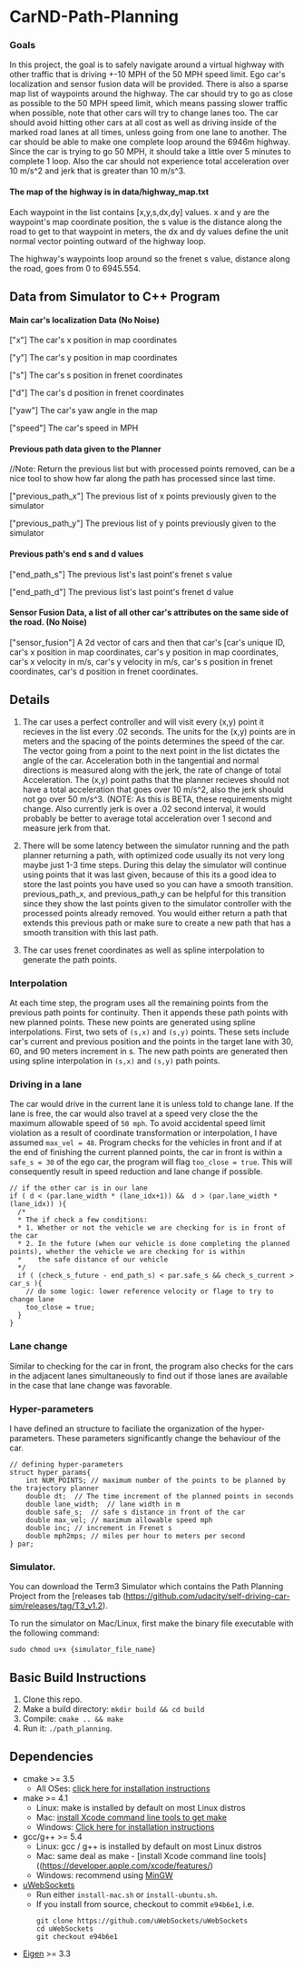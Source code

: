 
# CarND-Path-Planning
   

### Goals
In this project, the goal is to safely navigate around a virtual highway with other traffic that is driving +-10 MPH of the 50 MPH speed limit. Ego car's localization and sensor fusion data will be provided. There is also a sparse map list of waypoints around the highway. The car should try to go as close as possible to the 50 MPH speed limit, which means passing slower traffic when possible, note that other cars will try to change lanes too. The car should avoid hitting other cars at all cost as well as driving inside of the marked road lanes at all times, unless going from one lane to another. The car should be able to make one complete loop around the 6946m highway. Since the car is trying to go 50 MPH, it should take a little over 5 minutes to complete 1 loop. Also the car should not experience total acceleration over 10 m/s^2 and jerk that is greater than 10 m/s^3.

#### The map of the highway is in data/highway_map.txt
Each waypoint in the list contains  [x,y,s,dx,dy] values. x and y are the waypoint's map coordinate position, the s value is the distance along the road to get to that waypoint in meters, the dx and dy values define the unit normal vector pointing outward of the highway loop.

The highway's waypoints loop around so the frenet s value, distance along the road, goes from 0 to 6945.554.


## Data from Simulator to C++ Program

#### Main car's localization Data (No Noise)

["x"] The car's x position in map coordinates

["y"] The car's y position in map coordinates

["s"] The car's s position in frenet coordinates

["d"] The car's d position in frenet coordinates

["yaw"] The car's yaw angle in the map

["speed"] The car's speed in MPH

#### Previous path data given to the Planner

//Note: Return the previous list but with processed points removed, can be a nice tool to show how far along
the path has processed since last time. 

["previous_path_x"] The previous list of x points previously given to the simulator

["previous_path_y"] The previous list of y points previously given to the simulator

#### Previous path's end s and d values 

["end_path_s"] The previous list's last point's frenet s value

["end_path_d"] The previous list's last point's frenet d value

#### Sensor Fusion Data, a list of all other car's attributes on the same side of the road. (No Noise)

["sensor_fusion"] A 2d vector of cars and then that car's [car's unique ID, car's x position in map coordinates, car's y position in map coordinates, car's x velocity in m/s, car's y velocity in m/s, car's s position in frenet coordinates, car's d position in frenet coordinates. 

## Details

1. The car uses a perfect controller and will visit every (x,y) point it recieves in the list every .02 seconds. The units for the (x,y) points are in meters and the spacing of the points determines the speed of the car. The vector going from a point to the next point in the list dictates the angle of the car. Acceleration both in the tangential and normal directions is measured along with the jerk, the rate of change of total Acceleration. The (x,y) point paths that the planner recieves should not have a total acceleration that goes over 10 m/s^2, also the jerk should not go over 50 m/s^3. (NOTE: As this is BETA, these requirements might change. Also currently jerk is over a .02 second interval, it would probably be better to average total acceleration over 1 second and measure jerk from that.

2. There will be some latency between the simulator running and the path planner returning a path, with optimized code usually its not very long maybe just 1-3 time steps. During this delay the simulator will continue using points that it was last given, because of this its a good idea to store the last points you have used so you can have a smooth transition. previous_path_x, and previous_path_y can be helpful for this transition since they show the last points given to the simulator controller with the processed points already removed. You would either return a path that extends this previous path or make sure to create a new path that has a smooth transition with this last path.

3. The car uses frenet coordinates as well as spline interpolation to generate the path points.

### Interpolation
At each time step, the program uses all the remaining points from the previous path points for continuity. Then it appends these path points with new planned points. These new points are generated using spline interpolations. First, two sets of `(s,x)` and `(s,y)` points. These sets include car's current and previous position and the points in the target lane with 30, 60, and 90 meters increment in s.
The new path points are generated then using spline interpolation in `(s,x)` and `(s,y)` path points. 

### Driving in a lane
The car would drive in the current lane it is unless told to change lane. If the lane is free, the car would also travel at a speed very close the the maximum allowable speed of `50 mph`. To avoid accidental speed limit violation as a result of coordinate transformation or interpolation, I have assumed `max_vel = 48`.
Program checks for the vehicles in front and if at the end of finishing the current planned points, the car in front is within a `safe_s = 30` of the ego car, the program will flag `too_close = true`. This will consequently result in speed reduction and lane change if possible.
```
// if the other car is in our lane
if ( d < (par.lane_width * (lane_idx+1)) &&  d > (par.lane_width * (lane_idx)) ){
  /*
  * The if check a few conditions:
  * 1. Whether or not the vehicle we are checking for is in front of the car
  * 2. In the future (when our vehicle is done completing the planned points), whether the vehicle we are checking for is within 
  *    the safe distance of our vehicle
  */
  if ( (check_s_future - end_path_s) < par.safe_s && check_s_current > car_s ){
	// do some logic: lower reference velocity or flage to try to change lane
	too_close = true;
  }
}
```

### Lane change
Similar to checking for the car in front, the program also checks for the cars in the adjacent lanes simultaneously to find out if those lanes are available in the case that lane change was favorable.

### Hyper-parameters
I have defined an structure to faciliate the organization of the hyper-parameters. These parameters significantly change the behaviour of the car. 
```
// defining hyper-parameters
struct hyper_params{
	int NUM_POINTS; // maximum number of the points to be planned by the trajectory planner
	double dt;  // The time increment of the planned points in seconds
	double lane_width;  // lane width in m
	double safe_s;  // safe s distance in front of the car
	double max_vel; // maximum allowable speed mph
	double inc; // increment in Frenet s 
	double mph2mps; // miles per hour to meters per second
} par;
```

### Simulator.
You can download the Term3 Simulator which contains the Path Planning Project from the [releases tab (https://github.com/udacity/self-driving-car-sim/releases/tag/T3_v1.2).  

To run the simulator on Mac/Linux, first make the binary file executable with the following command:
```shell
sudo chmod u+x {simulator_file_name}
```
## Basic Build Instructions

1. Clone this repo.
2. Make a build directory: `mkdir build && cd build`
3. Compile: `cmake .. && make`
4. Run it: `./path_planning`.

## Dependencies

* cmake >= 3.5
  * All OSes: [click here for installation instructions](https://cmake.org/install/)
* make >= 4.1
  * Linux: make is installed by default on most Linux distros
  * Mac: [install Xcode command line tools to get make](https://developer.apple.com/xcode/features/)
  * Windows: [Click here for installation instructions](http://gnuwin32.sourceforge.net/packages/make.htm)
* gcc/g++ >= 5.4
  * Linux: gcc / g++ is installed by default on most Linux distros
  * Mac: same deal as make - [install Xcode command line tools]((https://developer.apple.com/xcode/features/)
  * Windows: recommend using [MinGW](http://www.mingw.org/)
* [uWebSockets](https://github.com/uWebSockets/uWebSockets)
  * Run either `install-mac.sh` or `install-ubuntu.sh`.
  * If you install from source, checkout to commit `e94b6e1`, i.e.
    ```
    git clone https://github.com/uWebSockets/uWebSockets 
    cd uWebSockets
    git checkout e94b6e1
* [Eigen](https://eigen.tuxfamily.org/dox/GettingStarted.html) >= 3.3
